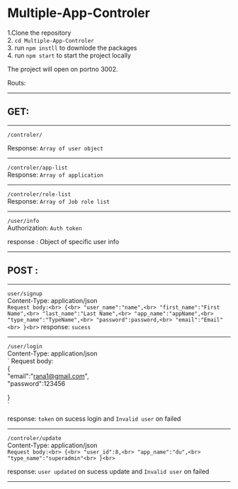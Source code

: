 # Multiple-App-Controler
1.Clone the repository <br>
2. `cd Multiple-App-Controler` <br>
3. run `npm instll` to downlode the packages <br>
4. run `npm start` to start the project locally <br>

The project will open on portno 3002.<br>

Routs:<br>

---

## GET:<br>

---

`/controler/` <br>

Response: `Array of user object`<br>

---

`/controler/app-list`<br>
Response: `Array of application`<br>

---

`/controler/role-list`<br>
Response: `Array of Job role list`<br>

---
`/user/info`<br>
Authorization: `Auth token`<br>

response : Object of specific user info<br>

---

## POST :<br>
---
`user/signup`<br>
Content-Type: application/json<br>
`
Request body:<br>
{<br>
    "user_name":"name",<br>
    "first_name":"First Name",<br>
    "last_name":"Last Name",<br>
    "app_name":"appName",<br>
    "type_name":"TypeName",<br>
    "password":password,<br>
    "email":"Email"<br>
}<br>
`
response: `sucess`<br>

---
`/user/login`<br>
Content-Type: application/json<br>
`
Request body:<br>
{<br>
    "email":"rana1@gmail.com",<br>
    "password":123456<br>
    
}<br>
`

response: `token` on sucess login and `Invalid user` on failed<br>

---
`/controler/update`<br>
Content-Type: application/json<br>
`
Request body:<br>
{<br>
    "user_id":8,<br>
    "app_name":"du",<br>
    "type_name":"superadmin"<br>
}<br>
`

response: `user updated` on sucess update and  `Invalid user` on failed<br>

---
  
